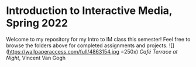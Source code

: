 # Introduction to Interactive Media, Spring 2022
Welcome to my repository for my Intro to IM class this semester! Feel free to browse the folders above for completed assignments and projects.
![](https://wallpaperaccess.com/full/4863154.jpg =250x)
*Café Terrace at Night*, Vincent Van Gogh
